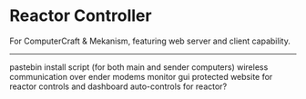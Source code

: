 # Reactor Controller

For ComputerCraft & Mekanism, featuring web server and client capability.

----------

pastebin install script (for both main and sender computers)
wireless communication over ender modems
monitor gui
protected website for reactor controls and dashboard
auto-controls for reactor?
